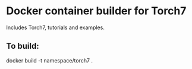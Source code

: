 Docker container builder for Torch7
==================================

Includes Torch7, tutorials and examples.

To build:
---------
docker build -t namespace/torch7 .
